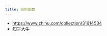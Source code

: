 ```yaml
---
title: 高阶函数
---
```


- https://www.zhihu.com/collection/31614534
- [知乎大牛](https://www.zhihu.com/question/19889770)
